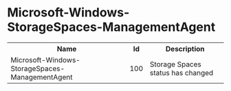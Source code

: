 # Microsoft-Windows-StorageSpaces-ManagementAgent

<table>
<colgroup><col/><col/><col/></colgroup>
<tr><th>Name</th><th>Id</th><th>Description</th></tr>
<tr><td>Microsoft-Windows-StorageSpaces-ManagementAgent</td><td>100</td><td>Storage Spaces status has changed</td></tr>
</table>
